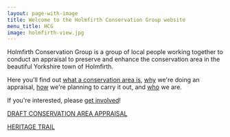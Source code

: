 ```yaml
---
layout: page-with-image
title: Welcome to the Holmfirth Conservation Group website
menu_title: HCG
image: holmfirth-view.jpg
---
```


Holmfirth Conservation Group is a group of local people working
together to conduct an appraisal to preserve and enhance the
conservation area in the beautiful Yorkshire town of Holmfirth.

Here you'll find out [what a conservation area is](/what-is-holmfirth-conservation-area/), [why](/why-are-we-doing-this) we're doing an appraisal, [how](how) we're planning to carry it out, and [who](/who-are-the-holmfirth-conservation-group/) we are.

If you're interested, please [get involved](/Volunteering/)!

[DRAFT CONSERVATION AREA APPRAISAL](/Appraisal/)

[HERITAGE TRAIL](/heritage/)
